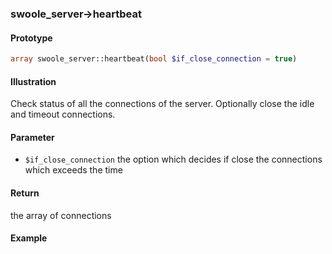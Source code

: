 ### swoole_server->heartbeat

#### Prototype

```php
array swoole_server::heartbeat(bool $if_close_connection = true)
```

#### Illustration

Check status of all the connections of the server. Optionally close the idle and timeout connections.

#### Parameter

* `$if_close_connection`	the option which decides if close the connections which exceeds the time

#### Return

the array of connections

#### Example
